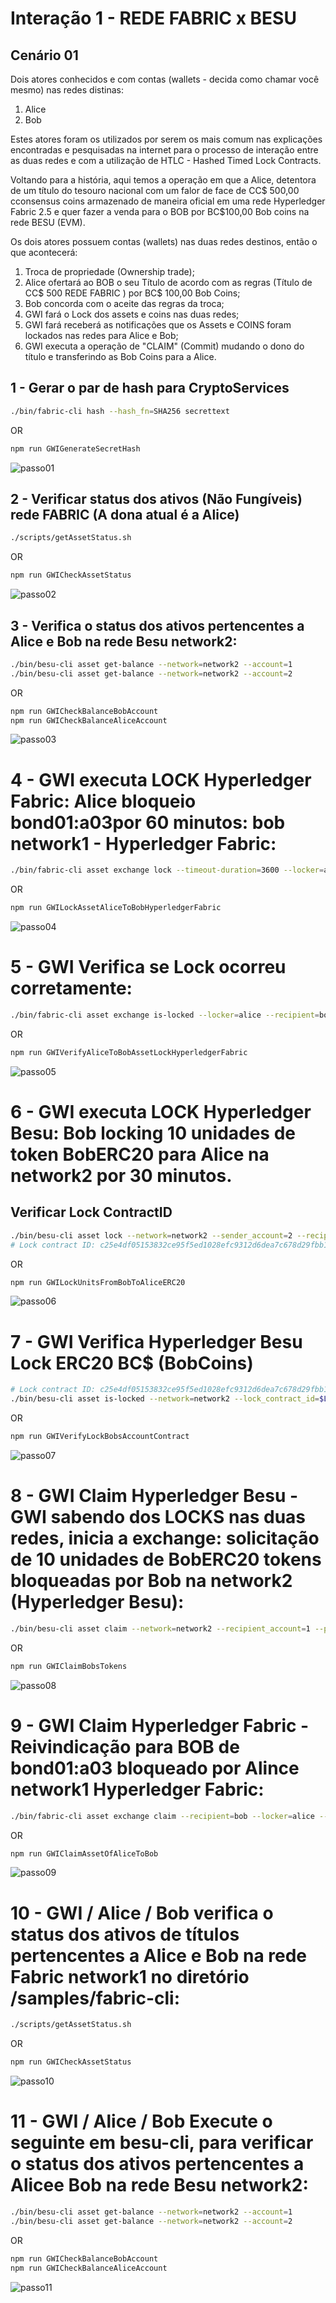 # Interação 1 - REDE FABRIC x BESU

## Cenário 01
Dois atores conhecidos e com contas (wallets - decida como chamar você mesmo) nas redes distinas:
1. Alice
2. Bob

Estes atores foram os utilizados por serem os mais comum nas explicações encontradas e pesquisadas na internet para o processo de 
interação entre as duas redes e com a utilização de HTLC - Hashed Timed Lock Contracts.

Voltando para a história, aqui temos a operação em que a Alice, detentora de um título do tesouro nacional com um falor de face de CC$ 500,00 
cconsensus coins armazenado de maneira oficial em uma rede Hyperledger Fabric 2.5 e quer fazer a venda para o BOB por BC$100,00 Bob coins na rede
BESU (EVM).

Os dois atores possuem contas (wallets) nas duas redes destinos, então o que acontecerá:

1. Troca de propriedade (Ownership trade);
2. Alice ofertará ao BOB o seu Título de acordo com as regras (Título de CC$ 500 REDE FABRIC ) por BC$ 100,00 Bob Coins;
3. Bob concorda com o aceite das regras da troca;
3. GWI fará o Lock dos assets e coins nas duas redes;
4. GWI fará receberá as notificações que os Assets e COINS foram lockados nas redes para Alice e Bob;
5. GWI executa a operação de "CLAIM" (Commit) mudando o dono do título e transferindo as Bob Coins para a Alice.



## 1 - Gerar o par de hash para CryptoServices
```bash
./bin/fabric-cli hash --hash_fn=SHA256 secrettext
```
OR
```bash
npm run GWIGenerateSecretHash
```
![passo01](images/passo1_hash_pair.png)

## 2 - Verificar status dos ativos (Não Fungíveis) rede FABRIC (A dona atual é a Alice)
```bash
./scripts/getAssetStatus.sh
```
OR
```bash
npm run GWICheckAssetStatus
```
![passo02](images/passo02getasset_status.png)

## 3 - Verifica o status dos ativos pertencentes a Alice e Bob na rede Besu network2:
```bash
./bin/besu-cli asset get-balance --network=network2 --account=1
./bin/besu-cli asset get-balance --network=network2 --account=2
```
OR
```bash
npm run GWICheckBalanceBobAccount
npm run GWICheckBalanceAliceAccount
```
![passo03](images/passo03_check_besu_accounts.png)

# 4 - GWI executa LOCK Hyperledger Fabric: Alice bloqueio bond01:a03por 60 minutos: bob network1 - Hyperledger Fabric: 
```bash
./bin/fabric-cli asset exchange lock --timeout-duration=3600 --locker=alice --recipient=bob --hashBase64=ivHErp1x4bJDKuRo6L5bApO/DdoyD/dG0mAZrzLZEIs= --target-network=network1 --param=bond01:a03
```
OR
```bash
npm run GWILockAssetAliceToBobHyperledgerFabric
```
![passo04](images/passo04_locka_nft_alice.png)


# 5 - GWI Verifica se Lock ocorreu corretamente:
```bash
./bin/fabric-cli asset exchange is-locked --locker=alice --recipient=bob --target-network=network1 --param=bond01:a03
```
OR
```bash
npm run GWIVerifyAliceToBobAssetLockHyperledgerFabric
```
![passo05](images/passo05_verifica_lock_alice.png)

# 6 - GWI executa LOCK Hyperledger Besu: Bob locking 10 unidades de token BobERC20 para Alice na network2 por 30 minutos. 

## Verificar Lock ContractID
```bash
./bin/besu-cli asset lock --network=network2 --sender_account=2 --recipient_account=1 --amount=10 --timeout=1800 --hash_base64=ivHErp1x4bJDKuRo6L5bApO/DdoyD/dG0mAZrzLZEIs=
# Lock contract ID: c25e4df05153832ce95f5ed1028efc9312d6dea7c678d29fbb1990c14ce823bb
```
OR
```bash
npm run GWILockUnitsFromBobToAliceERC20
```
![passo06](images/passo06_locka_bob_coins.png)


# 7 - GWI Verifica Hyperledger Besu Lock ERC20 BC$ (BobCoins)
```bash
# Lock contract ID: c25e4df05153832ce95f5ed1028efc9312d6dea7c678d29fbb1990c14ce823bb
./bin/besu-cli asset is-locked --network=network2 --lock_contract_id=$LOCKCONTRACTID
```
OR
```bash
npm run GWIVerifyLockBobsAccountContract 
```
![passo07](images/passo07_verifica_lock_status.png)

# 8 - GWI Claim Hyperledger Besu - GWI sabendo dos LOCKS nas duas redes, inicia a exchange: solicitação de 10 unidades de BobERC20 tokens bloqueadas por Bob na network2 (Hyperledger Besu):
```bash
./bin/besu-cli asset claim --network=network2 --recipient_account=1 --preimage=secrettext --lock_contract_id=$LOCKCONTRACTID
```
OR
```bash
npm run GWIClaimBobsTokens 
```
![passo08](images/passo08_claim_tokens_bob.png)

# 9 - GWI Claim Hyperledger Fabric - Reivindicação para BOB de bond01:a03 bloqueado por Alince network1 Hyperledger Fabric:
```bash
./bin/fabric-cli asset exchange claim --recipient=bob --locker=alice --target-network=network1 --param=bond01:a03 --secret=secrettext
```
OR
```bash
npm run GWIClaimAssetOfAliceToBob
```
![passo09](images/passo09_clain_asset_of_alice_to_bob.png)

# 10 - GWI / Alice / Bob verifica o status dos ativos de títulos pertencentes a Alice e Bob na rede Fabric network1  no diretório /samples/fabric-cli:
```bash
./scripts/getAssetStatus.sh
```
OR
```bash
npm run GWICheckAssetStatus
```
![passo10](images/passo10_asset_chanche_ownership.png)

# 11 - GWI / Alice / Bob Execute o seguinte em besu-cli, para verificar o status dos ativos pertencentes a Alicee Bob na rede Besu network2:
```bash
./bin/besu-cli asset get-balance --network=network2 --account=1
./bin/besu-cli asset get-balance --network=network2 --account=2
```
OR
```bash
npm run GWICheckBalanceBobAccount
npm run GWICheckBalanceAliceAccount
```
![passo11](images/passo11_move_balance_accounts.png)
